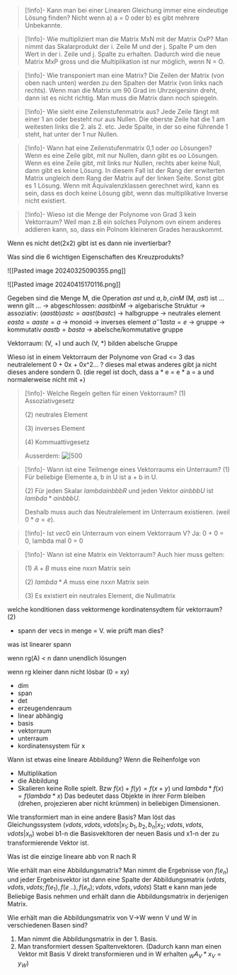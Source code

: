 


> [!info]- Kann man bei einer Linearen Gleichung immer eine eindeutige Lösung finden?
> Nicht wenn a) a = 0 oder b) es gibt mehrere Unbekannte.

> [!info]- Wie multipliziert man die Matrix MxN mit der Matrix OxP?
> Man nimmt das Skalarprodukt der i. Zeile M und der j. Spalte P um den Wert in der i. Zeile und j. Spalte zu erhalten. Dadurch wird die neue Matrix MxP gross und die Multiplikation ist nur möglich, wenn N = O.

> [!info]- Wie transponiert man eine Matrix?
> Die Zeilen der Matrix (von oben nach unten) werden zu den Spalten der Matrix (von links nach rechts). Wenn man die Matrix um 90 Grad im Uhrzeigersinn dreht, dann ist es nicht richtig. Man muss die Matrix dann noch spiegeln.

> [!info]- Wie sieht eine Zeilenstufenmatrix aus?
> Jede Zeile fängt mit einer 1 an oder besteht nur aus Nullen. Die oberste Zeile hat die 1 am weitesten links die 2. als 2. etc. Jede Spalte, in der so eine führende 1 steht, hat unter der 1 nur Nullen.

> [!info]- Wann hat eine Zeilenstufenmatrix 0,1 oder $oo$ Lösungen?
> Wenn es eine Zeile gibt, mit nur Nullen, dann gibt es $oo$ Lösungen. Wenn es eine Zeile gibt, mit links nur Nullen, rechts aber keine Null, dann gibt es keine Lösung. In diesem Fall ist der Rang der erwiterten Matrix ungleich dem Rang der Matrix auf der linken Seite. Sonst gibt es 1 Lösung. Wenn mit Äquivalenzklassen gerechnet wird, kann es sein, dass es doch keine Lösung gibt, wenn das multiplikative Inverse nicht existiert.

> [!info]- Wieso ist die Menge der Polynome von Grad 3 kein Vektorraum?
> Weil man z.B ein solches Polynom ovn einem anderes addieren kann, so, dass ein Polnom kleineren Grades herauskommt.

Wenn es nicht det(2x2) gibt ist es dann nie invertierbar?

Was sind die 6 wichtigen Eigenschaften des Kreuzprodukts?

![[Pasted image 20240325090355.png]]



![[Pasted image 20240415170116.png]]


Gegeben sind die Menge M, die Operation $ast$ und $a, b, c in M$
(M, $ast$) ist ... wenn gilt ...
-> abgeschlossen: $a ast b in M$ -> algebarische Struktur
-> assoziativ: $(a ast b) ast c = a ast (b ast c)$ -> halbgruppe
-> neutrales element $e ast a = a ast e = a$ -> monoid 
-> inverses element $a^-1 ast a = e$ -> gruppe
-> kommutativ $a ast b = b ast a$ -> abelsche/kommutative gruppe

Vektorraum: (V, +) und auch (V, $*$) bilden abelsche Gruppe

Wieso ist in einem Vektorraum der Polynome von Grad <= 3 das neutralelement 0 + 0x + 0x^2... ? dieses mal etwas anderes gibt ja nicht dieses andere sondern 0. (die regel ist doch, dass a * e = e * a = a und normalerweise nicht mit +)

> [!info]- Welche Regeln gelten für einen Vektorraum?
> (1) Assoziativgesetz
> 
> (2) neutrales Element
> 
> (3) inverses Element
> 
> (4) Kommuattivgesetz
> 
> Ausserdem:
> ![|500](Pasted%20image%2020240418180214.png)

> [!info]- Wann ist eine Teilmenge eines Vektorraums ein Unterraum?
> (1) Für beliebige Elemente a, b in U ist a + b in U.
> 
> (2) Für jeden Skalar $lambda in bbb R$ und jeden Vektor $a in bbb U$ ist $lambda * a in bbb U$.
>
> Deshalb muss auch das Neutralelement im Unterraum existieren. (weil $0 * a = e$).

> [!info]- Ist ${vec 0}$ ein Unterraum von einem Vektorraum V?
> Ja: 0 + 0 = 0, lambda mal 0 = 0

> [!info]- Wann ist eine Matrix ein Vektorraum?
> Auch hier muss gelten:
> 
> (1) $A + B$ muss eine $nxxn$ Matrix sein
> 
> (2) $lambda * A$ muss eine $nxxn$ Matrix sein
> 
> (3) Es existiert ein neutrales Element, die Nullmatrix


welche konditionen  dass vektormenge kordinatensydtem für vektorraum? (2)
- spann der vecs in menge = V. wie prüft man dies?

was ist linearer spann

wenn rg(A) < n dann unendlich lösungen

wenn rg kleiner dann nicht lösbar (0 = xy)


- dim
- span
- det
- erzeugendenraum
- linear abhängig
- basis
- vektorraum
- unterraum
- kordinatensystem für x


Wann ist etwas eine lineare Abbildung?
Wenn die Reihenfolge von
- Multiplikation
- die Abbildung
- Skalieren
keine Rolle spielt. Bzw
$f(x) + f(y) = f(x + y)$ und $lambda * f(x) = f(lambda * x)$
Das bedeutet dass Objekte in ihrer Form bleiben (drehen, projezieren aber nicht krümmen) in beliebigen Dimensionen.

Wie transformiert man in eine andere Basis?
Man löst das Gleichungssystem $(vdots,vdots,vdots|x_1;b_1,b_2,b_n|x_2;vdots,vdots,vdots|x_n)$
wobei b1-n die Basisvekltoren der neuen Basis und x1-n der zu transformierende Vektor ist.

Was ist die einzige lineare abb von R nach R

Wie erhält man eine Abbildungsmatrix?
Man nimmt die Ergebnisse von $f(e_n)$ und jeder Ergebnisvektor ist dann eine Spalte der Abbildungsmatrix $(vdots,vdots,vdots;f(e_1),f(e_...),f(e_n);vdots,vdots,vdots)$
Statt e kann man jede Beliebige Basis nehmen und erhält dann die Abbildungsmatrix in derjenigen Matrix.

Wie erhält man die Abbildungsmatrix von V->W wenn V und W in verschiedenen Basen sind?
1. Man nimmt die Abbildungsmatrix in der 1. Basis. 
2. Man transformiert dessen Spaltenvektoren.
(Dadurch kann man einen Vektor mit Basis V direkt transformieren und in W erhalten $_WA_V * x_V = y_W$)








